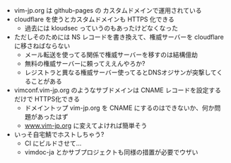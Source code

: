 * vim-jp.org は github-pages の カスタムドメインで運用されている
* cloudflare を使うとカスタムドメインも HTTPS 化できる
    * 過去には kloudsec っていうのもあったけどなくなった
* ただしそのためには NS レコードを書き換えて、権威サーバーを cloudflare に移さねばならない
    * メール転送を使ってる関係で権威サーバーを移すのは結構億劫
    * 無料の権威サーバーに頼ってええんやろか?
    * レジストラと異なる権威サーバー使ってるとDNSオジサンが突撃してくることがある
* vimconf.vim-jp.org のようなサブドメインは CNAME レコードを設定するだけで HTTPS化できる
    * ドメイントップ vim-jp.org を CNAME にするのはできないか、何か問題があったはず
    * www.vim-jp.org に変えてよければ簡単そう
* いっそ自宅鯖でホストしちゃう?
    * CI にビルドさせて…
    * vimdoc-ja とかサブプロジェクトも同様の措置が必要でウザい
